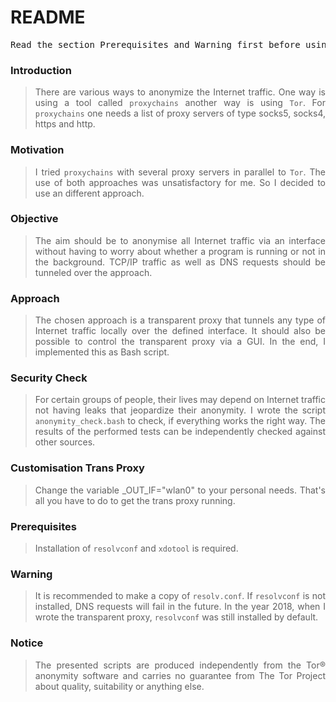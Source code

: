 # README

<pre>Read the section Prerequisites and Warning first before using the transparent proxy.</pre>

### Introduction

> <p align="justify">There are various ways to anonymize the Internet traffic. One way is using a tool called <code>proxychains</code> another way is using <code>Tor</code>. For <code>proxychains</code> one needs a list of proxy servers of type socks5, socks4, https and http.</p>

### Motivation

> <p align="justify">I tried <code>proxychains</code> with several proxy servers in parallel to <code>Tor</code>. The use of both approaches was unsatisfactory for me. So I decided to use an different approach.</p>

### Objective

> <p align="justify">The aim should be to anonymise all Internet traffic via an interface without having to worry about whether a program is running or not in the background. TCP/IP traffic as well as DNS requests should be tunneled over the approach.</p>

### Approach

> <p align="justify">The chosen approach is a transparent proxy that tunnels any type of Internet traffic locally over the defined interface. It should also be possible to control the transparent proxy via a GUI. In the end, I implemented this as Bash script.</p>

### Security Check

> <p align="justify">For certain groups of people, their lives may depend on Internet traffic not having leaks that jeopardize their anonymity. I wrote the script <code>anonymity_check.bash</code> to check, if everything works the right way. The results of the performed tests can be independently checked against other sources.</p>

### Customisation Trans Proxy

> <p align="justify">Change the variable _OUT_IF="wlan0" to your personal needs. That's all you have to do to get the trans proxy running.</p>

### Prerequisites

> <p align="justify">Installation of <code>resolvconf</code> and <code>xdotool</code> is required.</p>

### Warning

> <p align="justify">It is recommended to make a copy of <code>resolv.conf</code>. If <code>resolvconf</code> is not installed, DNS requests will fail in the future. In the year 2018, when I wrote the transparent proxy, <code>resolvconf</code> was still installed by default.</p>

### Notice

> <p align="justify">The presented scripts are produced independently from the Tor® anonymity software and carries no guarantee from The Tor Project about quality, suitability or anything else.</p>


